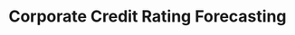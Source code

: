 ---
title: Corporate Credit Rating Forecasting
github: https://github.com/Agewerc/ML-Finance
image: /assets/images/rating.jpeg
description: A project for financial risk classification of more than 500 companies. We forecast the ratings given by agencies such as Moody's and Standard and Poors.
layout: post
---